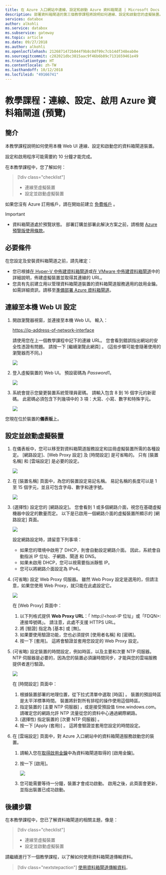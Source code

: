 ```yaml
---
title: 在 Azure 入口網站中連線、設定和啟動 Azure 資料箱閘道 | Microsoft Docs
description: 部署資料箱閘道的第三個教學課程將說明如何連線、設定和啟動您的虛擬裝置。
services: databox
author: alkohli
ms.service: databox
ms.subservice: gateway
ms.topic: article
ms.date: 09/27/2018
ms.author: alkohli
ms.openlocfilehash: 2126871472b044f9b8c0df99c7cb14df348eab0e
ms.sourcegitcommit: c282021dbc3815aac9f46b6b89c7131659461e49
ms.translationtype: HT
ms.contentlocale: zh-TW
ms.lasthandoff: 10/12/2018
ms.locfileid: "49166741"
---
```

# <a name="tutorial-connect-set-up-activate-azure-data-box-gateway-preview"></a>教學課程：連線、設定、啟用 Azure 資料箱閘道 (預覽) 

## <a name="introduction"></a>簡介

本教學課程說明如何使用本機 Web UI 連線、設定和啟動您的資料箱閘道裝置。 

設定和啟用程序可能需要約 10 分鐘才能完成。 

在本教學課程中，您了解如何：

> [!div class="checklist"]
> * 連線至虛擬裝置
> * 設定並啟動虛擬裝置

如果您沒有 Azure 訂用帳戶，請在開始前建立 [免費帳戶](https://azure.microsoft.com/free/?WT.mc_id=A261C142F) 。


> [!IMPORTANT]
> - 資料箱閘道處於預覽狀態。 部署訂購並部署此解決方案之前，請檢閱 [Azure 預覽版使用條款](https://azure.microsoft.com/support/legal/preview-supplemental-terms/)。 


## <a name="prerequisites"></a>必要條件

在您設定及安裝資料箱閘道之前，請先確定：

* 您已根據[在 Hyper-V 中佈建資料箱閘道](data-box-gateway-deploy-provision-hyperv.md)或[在 VMware 中佈建資料箱閘道](data-box-gateway-deploy-provision-vmware.md)中的詳細說明，佈建虛擬裝置並取得其連線的 URL。
* 您具有先前建立用以管理資料箱閘道裝置的資料箱閘道服務適用的啟用金鑰。 如需詳細資訊，請移至[準備部署 Azure 資料箱閘道](data-box-gateway-deploy-prep.md)。

<!--* If this is the second or subsequent virtual device that you are registering with an existing StorSimple Device Manager service, you should have the service data encryption key. This key was generated when the first device was successfully registered with this service. If you have lost this key, see [Get the service data encryption key](storsimple-ova-web-ui-admin.md#get-the-service-data-encryption-key) for your Data Box Gateway.-->

## <a name="connect-to-the-local-web-ui-setup"></a>連線至本機 Web UI 設定 

1. 開啟瀏覽器視窗，並連接至本機 Web UI。 輸入：
   
   [https://ip-address-of-network-interface](https://ip-address-of-network-interface)
   
   請使用您在上一個教學課程中記下的連線 URL。 您會看到錯誤指出網站的安全性憑證有問題。 請按一下 [繼續瀏覽此網頁] 。 (這些步驟可能會隨著使用的瀏覽器而不同。)
   
    ![](./media/data-box-gateway-deploy-connect-setup-activate/image2.png)

2. 登入虛擬裝置的 Web UI。 預設密碼為 *Password1*。 
   
    ![](./media/data-box-gateway-deploy-connect-setup-activate/image3.png)

3. 系統會提示您變更裝置系統管理員密碼。 請輸入包含 8 到 16 個字元的新密碼。 此密碼必須包含下列幾項中的 3 項：大寫、小寫、數字和特殊字元。

    ![](./media/data-box-gateway-deploy-connect-setup-activate/image4.png)

您現在位於裝置的**儀表板**上。

## <a name="set-up-and-activate-the-virtual-device"></a>設定並啟動虛擬裝置
 
1. 在儀表板中，您可以移至對資料箱閘道服務設定和註冊虛擬裝置所需的各種設定。 [網路設定]、[Web Proxy 設定] 及 [時間設定] 是可省略的。 只有 [裝置名稱] 和 [雲端設定] 是必要的設定。
   
    ![](./media/data-box-gateway-deploy-connect-setup-activate/image5.png)

2. 在 [裝置名稱] 頁面中，為您的裝置設定易記名稱。 易記名稱的長度可以是 1 至 15 個字元，並且可包含字母、數字和連字號。

    ![](./media/data-box-gateway-deploy-connect-setup-activate/image6.png)

3. (選擇性) 設定您的 [網路設定]。 您會看到 1 或多個網路介面，視您在基礎虛擬機器中設定的數量而定。 以下是已啟用一個網路介面的虛擬裝置所顯示的 [網路設定] 頁面。
    
    ![](./media/data-box-gateway-deploy-connect-setup-activate/image7.png)
   
    設定網路設定時，請留意下列事項：

    - 如果您的環境中啟用了 DHCP，則會自動設定網路介面。 因此，系統會自動指派 IP 位址、子網路、閘道 和 DNS。
    - 如果未啟用 DHCP，您可以視需要指派靜態 IP。
    - 您可以將網路介面設定為 IPv4。
   
4. (可省略) 設定 Web Proxy 伺服器。 雖然 Web Proxy 設定是選用的，但請注意，如果您使用 Web Proxy，就只能在此處設定它。
   
   ![](./media/data-box-gateway-deploy-connect-setup-activate/image8.png)
   
   在 [Web Proxy]  頁面中：
   
   1. 以下列格式提供 **Web Proxy URL**：「 http://&lt;host-IP 位址」或「FDQN&gt;:連接埠號碼」。 請注意，此處不支援 HTTPS URL。
   2. 將 [驗證] 指定為 [基本] 或 [無]。
   3. 如果要使用驗證功能，您也必須提供 [使用者名稱] 和 [密碼]。
   4. 按一下 [套用]。 這將會驗證並套用您設定的 Web Proxy 設定。

5. (可省略) 設定裝置的時間設定，例如時區，以及主要和次要 NTP 伺服器。 NTP 伺服器是必要的，因為您的裝置必須讓時間同步，才能與您的雲端服務提供者進行驗證。
    
    ![](./media/data-box-gateway-deploy-connect-setup-activate/image9.png)
    
    在 [時間設定]  頁面中：
    
    1. 根據裝置部署的地理位置，從下拉式清單中選取 [時區]  。 裝置的預設時區是太平洋標準時間。 裝置將針對所有排程的操作使用這個時區。
    2. 指定裝置的 [主要 NTP 伺服器]  ，或是接受預設值 time.windows.com。 請確定您的網路允許 NTP 流量從您的資料中心通過網際網路。
    3. (選擇性) 指定裝置的 [次要 NTP 伺服器]  。
    4. 按一下 [Apply (套用)] 。 這將會驗證並套用您設定的時間設定。

6. 在 [雲端設定] 頁面中，對 Azure 入口網站中的資料箱閘道服務啟動您的裝置。
    
    1. 請輸入您在[取得啟用金鑰](data-box-gateway-deploy-prep.md#get-the-activation-key)中為資料箱閘道取得的 [啟用金鑰]。

    2. 按一下 [啟用]。 
       
         ![](./media/data-box-gateway-deploy-connect-setup-activate/image10.png)
    
    3. 您可能需要等待一分鐘，裝置才會成功啟動。 啟用之後，此頁面會更新，並指出裝置已成功啟動。


## <a name="next-steps"></a>後續步驟

在本教學課程中，您已了解資料箱閘道的相關主題，像是：

> [!div class="checklist"]
> * 連線至虛擬裝置
> * 設定並啟動虛擬裝置


請繼續進行下一個教學課程，以了解如何使用資料箱閘道傳輸資料。

> [!div class="nextstepaction"]
> [使用資料箱閘道傳輸資料](./data-box-gateway-deploy-add-shares.md)。
